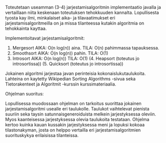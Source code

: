 Toteutetaan useamman (3-4) jarjestamisalgoritmin implementaatio javalla ja vertaillaan niita keskenaan
toteutuksen tehokkuuden kannalta. Lopullisesta tyosta kay ilmi, minkalaiset aika- ja tilavaatimukset
eri jarjestamisalgoritmeilla on ja missa tilanteessa kutakin algoritmia on tehokkainta kayttaa.

Implementoitavat jarjestamisalgoritmit:

1. Mergesort AIKA: O(n log(n)) aina. TILA: O(n) pahimmassa tapauksessa.
2. Smoothsort AIKA: O(n log(n)) pahin. TILA: O(1)
3. Introsort AIKA: O(n log(n))  TILA: O(1) 
(4. Heapsort (toteutus jo introsortissa))
(5. Quicksort (toteutus jo introsortissa))
 
 
 Jokainen algoritmi jarjestaa javan perinteisia kokonaislukutaulukoita. 
 Lahteina on kaytetty Wikipedian Sorting Algorithms -sivua seka Tietorakenteet ja Algoritmit -kurssin kurssimateriaalia.
 
 
 Ohjelman suoritus:
 
 Lopullisessa muodossaan ohjelman on tarkoitus suorittaa jokainen jarjestamisalgoritmi usealle eri taulukolle.
 Taulukot vaihtelevat pienista suuriin seka taysin satunnaisgeneroiduista melkein jarjestyksessa oleviin. 
 Myos kaanteisessa jarjestyksessa olevia taulukoita testataan.
 Ohjelma kertoo kuinka kauan kussakin jarjestyksessa meni ja lopuksi kokoaa tilastonakyman, josta on helppo vertailla
 eri jarjestamisalgoritmien suorituskykya erilaisissa tilanteissa.